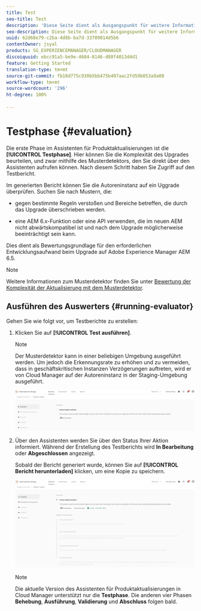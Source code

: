 ```yaml
---
title: Test
seo-title: Test
description: 'Diese Seite dient als Ausgangspunkt für weitere Informationen zur Testphase des Assistenten für Produktaktualisierungen. '
seo-description: Diese Seite dient als Ausgangspunkt für weitere Informationen zur Testphase des Assistenten für Produktaktualisierungen.
uuid: 62d68e79-c2ba-4d8b-ba7d-33709014d5b6
contentOwner: jsyal
products: SG_EXPERIENCEMANAGER/CLOUDMANAGER
discoiquuid: ebcc91a5-be9e-4684-8146-d88f4013d4d1
feature: Getting Started
translation-type: tm+mt
source-git-commit: fb10d775c930b5bb475b497aac2fd59b053a9a00
workflow-type: tm+mt
source-wordcount: '296'
ht-degree: 100%

---
```



# Testphase {#evaluation}

Die erste Phase im Assistenten für Produktaktualisierungen ist die **[!UICONTROL Testphase]**.
Hier können Sie die Komplexität des Upgrades beurteilen, und zwar mithilfe des Musterdetektors, den Sie direkt über den Assistenten aufrufen können. Nach diesem Schritt haben Sie Zugriff auf den Testbericht.

Im generierten Bericht können Sie die Autoreninstanz auf ein Uggrade überprüfen. Suchen Sie nach Mustern, die:

* gegen bestimmte Regeln verstoßen und Bereiche betreffen, die durch das Upgrade überschrieben werden.

* eine AEM 6.x-Funktion oder eine API verwenden, die im neuen AEM nicht abwärtskompatibel ist und nach dem Upgrade möglicherweise beeinträchtigt sein kann.

Dies dient als Bewertungsgrundlage für den erforderlichen Entwicklungsaufwand beim Upgrade auf Adobe Experience Manager AEM 6.5.

>[!NOTE]
>
>Weitere Informationen zum Musterdetektor finden Sie unter [Bewertung der Komplexität der Aktualisierung mit dem Musterdetektor](https://helpx.adobe.com/de/experience-manager/6-4/sites/deploying/using/pattern-detector.html).

## Ausführen des Auswerters {#running-evaluator}

Gehen Sie wie folgt vor, um Testberichte zu erstellen:

1. Klicken Sie auf **[!UICONTROL Test ausführen]**.

   >[!NOTE]
   >
   >Der Musterdetektor kann in einer beliebigen Umgebung ausgeführt werden. Um jedoch die Erkennungsrate zu erhöhen und zu vermeiden, dass in geschäftskritischen Instanzen Verzögerungen auftreten, wird er von Cloud Manager auf der Autoreninstanz in der Staging-Umgebung ausgeführt.

   ![](assets/Run-Evaluation.png)

1. Über den Assistenten werden Sie über den Status Ihrer Aktion informiert. Während der Erstellung des Testberichts wird **In Bearbeitung** oder **Abgeschlossen** angezeigt.

   Sobald der Bericht generiert wurde, können Sie auf **[!UICONTROL Bericht herunterladen]** klicken, um eine Kopie zu speichern.

   ![](assets/Evaluation-1.png)


   >[!NOTE]
   >
   >Die aktuelle Version des Assistenten für Produktaktualisierungen in Cloud Manager unterstützt nur die **Testphase**. Die anderen vier Phasen **Behebung**, **Ausführung**, **Validierung** und **Abschluss** folgen bald.

